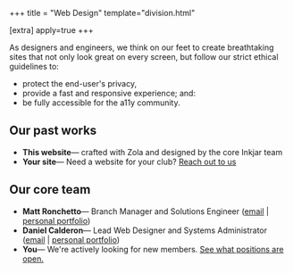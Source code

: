 +++
title = "Web Design"
template="division.html"

[extra]
apply=true
+++

As designers and engineers, we think on our feet to create breathtaking sites that not only look great on every screen, but follow our strict ethical guidelines to:
- protect the end-user's privacy,
- provide a fast and responsive experience; and:
- be fully accessible for the a11y community.

## Our past works
- **This website**&mdash; crafted with Zola and designed by the core Inkjar team
- **Your site**&mdash; Need a website for your club? [Reach out to us](/commissions)

## Our core team
- **Matt Ronchetto**&mdash; Branch Manager and Solutions Engineer ([email](mailto:mronchetto@inkjar.org) \| [personal portfolio](https://doamatto.xyz))
- **Daniel Calderon**&mdash; Lead Web Designer and Systems Administrator ([email](mailto:dcalderon@inkjar.org) \| [personal portfolio](https://cyckl.net))
- **You**&mdash; We're actively looking for new members. [See what positions are open.](/apply)
